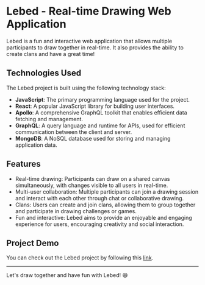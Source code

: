 # Lebed - Real-time Drawing Web Application

Lebed is a fun and interactive web application that allows multiple participants to draw together in real-time. It also provides the ability to create clans and have a great time!

## Technologies Used

The Lebed project is built using the following technology stack:

- **JavaScript**: The primary programming language used for the project.
- **React**: A popular JavaScript library for building user interfaces.
- **Apollo**: A comprehensive GraphQL toolkit that enables efficient data fetching and management.
- **GraphQL**: A query language and runtime for APIs, used for efficient communication between the client and server.
- **MongoDB**: A NoSQL database used for storing and managing application data.

## Features

- Real-time drawing: Participants can draw on a shared canvas simultaneously, with changes visible to all users in real-time.
- Multi-user collaboration: Multiple participants can join a drawing session and interact with each other through chat or collaborative drawing.
- Clans: Users can create and join clans, allowing them to group together and participate in drawing challenges or games.
- Fun and interactive: Lebed aims to provide an enjoyable and engaging experience for users, encouraging creativity and social interaction.

## Project Demo

You can check out the Lebed project by following this [link](https://example.com).

---

Let's draw together and have fun with Lebed! 😄